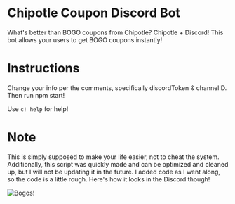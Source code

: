# Chipotle Coupon Discord Bot

What's better than BOGO coupons from Chipotle? Chipotle + Discord! This bot allows your users to get BOGO coupons instantly!

# Instructions

Change your info per the comments, specifically discordToken & channelID. Then run npm start!

Use `c! help` for help!

# Note

This is simply supposed to make your life easier, not to cheat the system. Additionally, this script was quickly made and can be optimized and cleaned up, but I will not be updating it in the future. I added code as I went along, so the code is a little rough. Here's how it looks in the Discord though!

![Bogos!](https://user-images.githubusercontent.com/5174173/28386266-ac43ce42-6c90-11e7-9e3a-5dd6474428f1.png)

